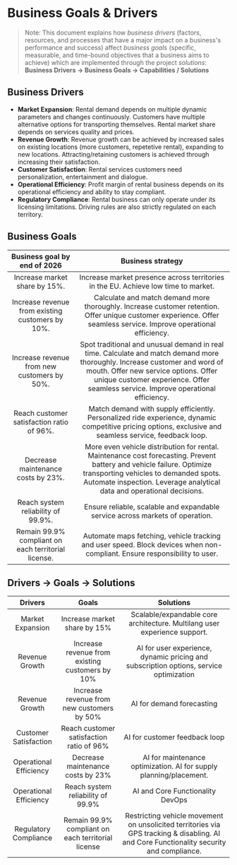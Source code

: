 # Business Goals & Drivers

> Note: This document explains how _business drivers_ (factors, resources, and processes that have a major impact on a business's performance and success) affect _business goals_ (specific, measurable, and time-bound objectives that a business aims to achieve) which are implemented through the project _solutions_:
> **Business Drivers → Business Goals → Capabilities / Solutions**

## Business Drivers
- **Market Expansion**:  Rental demand depends on multiple dynamic parameters and changes continuously. Customers have multiple alternative options for transporting themselves. Rental market share depends on services quality and prices.
- **Revenue Growth**: Revenue growth can be achieved by increased sales on existing locations (more customers, repetetive rental), expanding to new locations. Attracting/retaining customers is achieved through increasing their satisfaction.
- **Customer Satisfaction**: Rental services customers need personalization, entertainment and dialogue.
- **Operational Efficiency**: Profit margin of rental business depends on its operational efficiency and ability to stay compliant.
- **Regulatory Compliance**: Rental business can only operate under its licensing limitations. Driving rules are also strictly regulated on each territory. 

## Business Goals
|Business goal by end of 2026| Business strategy |
|:--:|:--:|
|Increase market share by 15%.| Increase market presence across territories in the EU. Achieve low time to market.|
|Increase revenue from existing customers by 10%.| Calculate and match demand more thoroughly. Increase customer retention. Offer unique customer experience. Offer seamless service. Improve operational efficiency.|
|Increase revenue from new customers by 50%. | Spot traditional and unusual demand in real time. Calculate and match demand more thoroughly. Increase customer and word of mouth. Offer new service options. Offer unique customer experience. Offer seamless service. Improve operational efficiency. |
|Reach customer satisfaction ratio of 96%.| Match demand with supply efficiently. Personalized ride experience, dynamic competitive pricing options, exclusive and seamless service, feedback loop. |
|Decrease maintenance costs by 23%.| More even vehicle distribution for rental. Maintenance cost forecasting. Prevent battery and vehicle failure. Optimize transporting vehicles to demanded spots. Automate inspection. Leverage analytical data and operational decisions. |
|Reach system reliability of 99.9%.| Ensure reliable, scalable and expandable service across markets of operation.|
|Remain 99.9% compliant on each territorial license. | Automate maps fetching, vehicle tracking and user speed. Block devices when non-compliant. Ensure responsibility to user. |


## Drivers -> Goals -> Solutions

| Drivers  | Goals | Solutions |
|:--:|:--:|:--:|
|Market Expansion|Increase market share by 15%| Scalable/expandable core architecture. Multilang user experience support.|
|Revenue Growth|Increase revenue from existing customers by 10% | AI for user experience, dynamic pricing and subscription options, service optimization|
|Revenue Growth|Increase revenue from new customers by 50% | AI for demand forecasting|
|Customer Satisfaction|Reach customer satisfaction ratio of 96% | AI for customer feedback loop|
|Operational Efficiency|Decrease maintenance costs by 23% | AI for maintenance optimization. AI for supply planning/placement.|
|Operational Efficiency|Reach system reliability of 99.9% | AI and Core Functionality DevOps|
|Regulatory Compliance|Remain 99.9% compliant on each territorial license | Restricting vehicle movement on unsolicited territories via GPS tracking & disabling. AI and Core Functionality security and compliance.|





